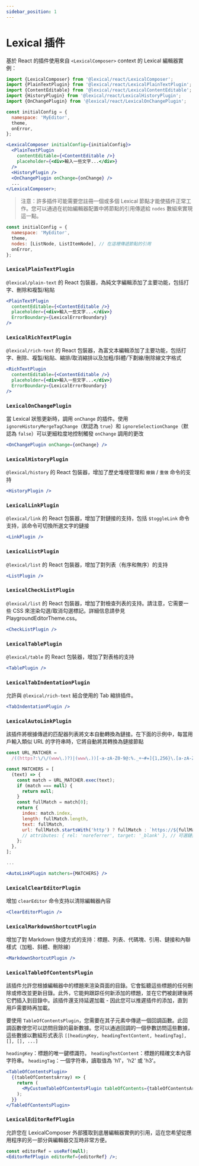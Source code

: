```yaml
---
sidebar_position: 1
---
```


# Lexical 插件

基於 React 的插件使用來自 `<LexicalComposer>` context 的 Lexical 編輯器實例：

```js
import {LexicalComposer} from '@lexical/react/LexicalComposer';
import {PlainTextPlugin} from '@lexical/react/LexicalPlainTextPlugin';
import {ContentEditable} from '@lexical/react/LexicalContentEditable';
import {HistoryPlugin} from '@lexical/react/LexicalHistoryPlugin';
import {OnChangePlugin} from '@lexical/react/LexicalOnChangePlugin';
```

```jsx
const initialConfig = {
  namespace: 'MyEditor',
  theme,
  onError,
};

<LexicalComposer initialConfig={initialConfig}>
  <PlainTextPlugin
    contentEditable={<ContentEditable />}
    placeholder={<div>輸入一些文字...</div>}
  />
  <HistoryPlugin />
  <OnChangePlugin onChange={onChange} />
  ...
</LexicalComposer>;
```

> 注意：許多插件可能需要您註冊一個或多個 Lexical 節點才能使插件正常工作。您可以通過在初始編輯器配置中將節點的引用傳遞給 `nodes` 數組來實現這一點。

```jsx
const initialConfig = {
  namespace: 'MyEditor',
  theme,
  nodes: [ListNode, ListItemNode], // 在這裡傳遞節點的引用
  onError,
};
```

### `LexicalPlainTextPlugin`

`@lexical/plain-text` 的 React 包裝器，為純文字編輯添加了主要功能，包括打字、刪除和複製/粘貼

```jsx
<PlainTextPlugin
  contentEditable={<ContentEditable />}
  placeholder={<div>輸入一些文字...</div>}
  ErrorBoundary={LexicalErrorBoundary}
/>
```

### `LexicalRichTextPlugin`

`@lexical/rich-text` 的 React 包裝器，為富文本編輯添加了主要功能，包括打字、刪除、複製/粘貼、縮排/取消縮排以及加粗/斜體/下劃線/刪除線文字格式

```jsx
<RichTextPlugin
  contentEditable={<ContentEditable />}
  placeholder={<div>輸入一些文字...</div>}
  ErrorBoundary={LexicalErrorBoundary}
/>
```

### `LexicalOnChangePlugin`

當 Lexical 狀態更新時，調用 `onChange` 的插件。使用 `ignoreHistoryMergeTagChange`（默認為 `true`）和 `ignoreSelectionChange`（默認為 `false`）可以更細粒度地控制觸發 `onChange` 調用的更改

```jsx
<OnChangePlugin onChange={onChange} />
```

### `LexicalHistoryPlugin`

`@lexical/history` 的 React 包裝器，增加了歷史堆棧管理和 `撤銷` / `重做` 命令的支持

```jsx
<HistoryPlugin />
```

### `LexicalLinkPlugin`

`@lexical/link` 的 React 包裝器，增加了對鏈接的支持，包括 `$toggleLink` 命令支持，該命令可切換所選文字的鏈接

```jsx
<LinkPlugin />
```

### `LexicalListPlugin`

`@lexical/list` 的 React 包裝器，增加了對列表（有序和無序）的支持

```jsx
<ListPlugin />
```

### `LexicalCheckListPlugin`

`@lexical/list` 的 React 包裝器，增加了對檢查列表的支持。請注意，它需要一些 CSS 來渲染勾選/取消勾選標記。詳細信息請參見 PlaygroundEditorTheme.css。

```jsx
<CheckListPlugin />
```

### `LexicalTablePlugin`

`@lexical/table` 的 React 包裝器，增加了對表格的支持

```jsx
<TablePlugin />
```

### `LexicalTabIndentationPlugin`

允許與 `@lexical/rich-text` 結合使用的 Tab 縮排插件。

```jsx
<TabIndentationPlugin />
```

### `LexicalAutoLinkPlugin`

該插件將根據傳遞的匹配器列表將文本自動轉換為鏈接。在下面的示例中，每當用戶輸入類似 URL 的字符串時，它將自動將其轉換為鏈接節點

```jsx
const URL_MATCHER =
  /((https?:\/\/(www\.)?)|(www\.))[-a-zA-Z0-9@:%._+~#=]{1,256}\.[a-zA-Z0-9()]{1,6}\b([-a-zA-Z0-9()@:%_+.~#?&//=]*)/;

const MATCHERS = [
  (text) => {
    const match = URL_MATCHER.exec(text);
    if (match === null) {
      return null;
    }
    const fullMatch = match[0];
    return {
      index: match.index,
      length: fullMatch.length,
      text: fullMatch,
      url: fullMatch.startsWith('http') ? fullMatch : `https://${fullMatch}`,
      // attributes: { rel: 'noreferrer', target: '_blank' }, // 可選鏈接屬性
    };
  },
];

...

<AutoLinkPlugin matchers={MATCHERS} />
```

### `LexicalClearEditorPlugin`

增加 `clearEditor` 命令支持以清除編輯器內容

```jsx
<ClearEditorPlugin />
```

### `LexicalMarkdownShortcutPlugin`

增加了對 Markdown 快捷方式的支持：標題、列表、代碼塊、引用、鏈接和內聯樣式（加粗、斜體、刪除線）

```jsx
<MarkdownShortcutPlugin />
```

### `LexicalTableOfContentsPlugin`

該插件允許您根據編輯器中的標題來渲染頁面的目錄。它會監聽這些標題的任何刪除或修改並更新目錄。此外，它能夠跟踪任何新添加的標題，並在它們被創建後將它們插入到目錄中。該插件還支持延遲加載 - 因此您可以推遲插件的添加，直到用戶需要時再加載。

要使用 `TableOfContentsPlugin`，您需要在其子元素中傳遞一個回調函數。此回調函數使您可以訪問目錄的最新數據。您可以通過回調的一個參數訪問這些數據，這些數據以數組形式表示 `[[headingKey, headingTextContent, headingTag], [], [], ...]`

`headingKey`：標題的唯一鍵標識符。
`headingTextContent`：標題的精確文本內容字符串。
`headingTag`：一個字符串，讀取值為 'h1'，'h2' 或 'h3'。

```jsx
<TableOfContentsPlugin>
  {(tableOfContentsArray) => {
    return (
      <MyCustomTableOfContentsPlugin tableOfContents={tableOfContentsArray} />
    );
  }}
</TableOfContentsPlugin>
```

### `LexicalEditorRefPlugin`

允許您在 LexicalComposer 外部獲取到底層編輯器實例的引用，這在您希望從應用程序的另一部分與編輯器交互時非常方便。

```jsx
const editorRef = useRef(null);
<EditorRefPlugin editorRef={editorRef} />;
```